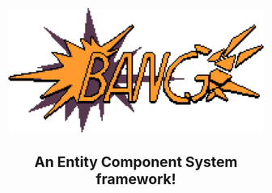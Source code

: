 <p align="center">
<img src="media/logo-8x-2.png" alt="Murder logo">
</p>

<h1 align="center">An Entity Component System framework!</h1>
